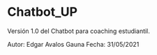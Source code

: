 # Chatbot_UP

Versión 1.0 del Chatbot para coaching estudiantil.

Autor: Edgar Avalos Gauna
Fecha: 31/05/2021
